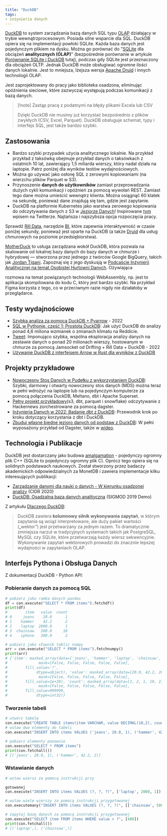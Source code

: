 ```yaml
---
title: "DuckDB"
tags:
- inżynieria danych
---
```

[DuckDB](https://duckdb.org/) to system zarządzania bazą danych SQL typu [OLAP](notes/olap.md) działający w trybie wewnątrzprocesowym. Posiada silne wsparcie dla SQL. DuckDB opiera się na implementacji powłoki SQLite. Każda baza danych jest pojedynczym plikiem na dysku. Można go porównać do "[SQLite](https://www.sqlite.org) dla obciążeń **analitycznych (OLAP)**" (bezpośrednie porównanie w artykule [Porównanie SQLite i DuckDB](https://simonwillison.net/2022/Sep/1/sqlite-duckdb-paper/) tutaj), podczas gdy SQLite jest przeznaczony dla obciążeń OLTP. Jednak DuckDB może obsługiwać ogromne ilości danych lokalnie. Jest to mniejsza, lżejsza wersja [Apache Druid](Apache%20Druid) i innych technologii OLAP.

Jest zaprojektowany do pracy jako biblioteka osadzona, eliminując opóźnienia sieciowe, które zazwyczaj występują podczas komunikacji z bazą danych.

> [!note] Zastąp pracę z podatnymi na błędy plikami Excela lub CSV
>
> Dzięki DuckDB nie musimy już korzystać bezpośrednio z plików zwykłych (CSV, Excel, Parquet). DuckDB obsługuje schemat, typy i interfejs SQL, jest także bardzo szybki.

## Zastosowania
- Bardzo szybki przypadek użycia analitycznego lokalnie. Na przykład przykład z taksówką obejmuje przykład danych o taksówkach z ostatnich 10 lat, zawierający 1,5 miliarda wierszy, który nadal działa na laptopie. Patrz poniżej dla wyników testów wydajnościowych.
- Można go używać jako osłonę SQL z zerowymi kopiowaniami (na wierzchu plików Parquet w S3).
- Przynoszenie **danych do użytkowników** zamiast przeprowadzania dużych cykli komunikacji i opóźnień za pomocą wywołań REST. Zamiast tego dane można umieścić wewnątrz klienta. Można osiągnąć 60 klatek na sekundę, ponieważ dane znajdują się tam, gdzie jest zapytanie.
- DuckDB na platformie Kubernetes jako warstwa zerowego kopiowania do odczytywania danych z S3 w [Jeziorze Danych](https://glossary.airbyte.com/notes/data-lake)! Inspirowane [tym](https://twitter.com/Ubunta/status/1584907743391272961) wpisem na Twitterze. Najtańsza i najszybsza opcja rozpoczęcia pracy.

Sprawdź [Rill Data](https://www.rilldata.com/), narzędzie [BI](notes/narzędzia%20business%20intelligence.md), które zapewnia interaktywność w czasie poniżej sekundy, ponieważ jest oparte na DuckDB (a także [Druid](Apache%20Druid) dla usług chmurowych na poziomie przedsiębiorstwa).

[MotherDuck](https://motherduck.com/) to usługa zarządzana wokół DuckDB, która pozwala na skalowanie od lokalnej bazy danych do bazy danych w chmurze i hybrydowej — stworzona przez jednego z twórców Google BigQuery, takich jak [Jordan Tigani](notes/Jordan%20Tigani). Zapoznaj się z jego dyskusją w [Podcaście Inżynierii Analitycznej na temat Osobistej Hurtowni Danych](https://open.spotify.com/episode/3CmeFOuIOg91xApdjbWqey?si=CmelGaxBTZ-Z-BR3fvMjmg&utm_source=copy-link&nd=1). Ożywiająca

 rozmowa na temat powiązanych technologii WebAssembly, np. jest to aplikacja skompilowana do kodu C, który jest bardzo szybki. Na przykład Figma korzysta z tego, co w przeciwnym razie nigdy nie działałoby w przeglądarce.

## Testy wydajnościowe
- [Szybka analiza za pomocą DuckDB + Pyarrow](https://tech.gerardbentley.com/python/data/intermediate/2022/04/26/holy-duck.html) - 2022
- [SQL w Pythonie, część 1: Prostota DuckDB](https://www.orchest.io/blog/sql-on-python-part-1-the-simplicity-of-duckdb): Jak użyć DuckDB do analizy ponad 4,6 miliona wzmianek o zmianach klimatu na Reddicie.
- [Tweet](https://mobile.twitter.com/medriscoll/status/1554698141789614081): Imponująco szybka, wspólna eksploracja analizy danych na zestawie danych o ponad 20 milionach wierszy, hostowanym w chmurze za pomocą Jamsocket od Drifting + Rill Data + DuckDB - 2022
- [Używanie DuckDB z interfejsem Arrow w Rust dla wyników z DuckDB](https://vikramoberoi.com/using-polars-on-results-from-duckdbs-arrow-interface-in-rust/)

## Projekty przykładowe
- [Nowoczesny Stos Danych w Pudełku z wykorzystaniem DuckDB](https://duckdb.org/2022/10/12/modern-data-stack-in-a-box.html): Szybki, darmowy i otwarty nowoczesny stos danych (MDS) można teraz w pełni wdrożyć na laptopie lub na pojedynczym komputerze za pomocą połączenia DuckDB, Meltano, dbt i Apache Superset.
- [Pełny projekt przykładowy](https://github.com/dagster-io/dagster/blob/master/examples/project_fully_featured/)(s3, dbt, parquet i snowflake) odczytywanie z Hackernews zorchestrowane za pomocą dagster.
- [Inżynieria Danych w 2022: Badanie dbt z DuckDB](https://rmoff.net/2022/10/20/data-engineering-in-2022-exploring-dbt-with-duckdb/): Przewodnik krok po kroku dotyczący korzystania z dbt i DuckDB.
- [Zbuduj własne biedne jezioro danych od podstaw z DuckDB](https://dagster.io/blog/duckdb-data-lake): W pełni wyposażony przykład od Dagster, także w [wideo](https://youtu.be/33sxkrt6eYk).

## Technologia i Publikacje
DuckDB jest dostarczany jako budowa [amalgamation](https://www.sqlite.org/amalgamation.html) - pojedynczy ogromny plik C++ (SQLite to pojedynczy ogromny plik C). Oprócz tego opiera się na solidnych podstawach naukowych. Został stworzony przez badaczy akademickich odpowiedzialnych za MonetDB i zawiera implementacje kilku interesujących publikacji:
-   [Zarządzanie danymi dla nauki o danych - W kierunku osadzonej analizy](https://www.duckdb.org/pdf/CIDR2020-raasveldt-muehleisen-duckdb.pdf) (CIDR 2020)
-   [DuckDB: Osadzalna baza danych analityczna](https://www.duckdb.org/pdf/SIGMOD2019-demo-duckdb.pdf) (SIGMOD 2019 Demo)

Z artykułu [Dlaczego DuckDB](https://duckdb.org/why_duckdb):
> DuckDB zawiera **kolumnowy silnik wykonywania zapytań**, w którym zapytania są wciąż interpretowane, ale duży pakiet wartości („wektor”) jest przetwarzany za jednym razem. To dramatycznie zmniejsza narzut w tradycyjnych systemach takich jak PostgreSQL, MySQL czy SQLite, które przetwarzają każdy wiersz sekwencyjnie. Wykonywanie zapytań wektorowych prowadzi do znacznie lepszej wydajności w zapytaniach OLAP.

## Interfejs Pythona i Obsługa Danych
Z dokumentacji DuckDB - Python API:
### Pobieranie danych za pomocą SQL
```python
# pobierz jako ramka danych pandas
df = con.execute("SELECT * FROM items").fetchdf()
print(df)
#        item   value  count
# 0     jeans    20.0      1
# 1    hammer    42.2      2
# 2    laptop  2000.0      1
# 3  chainsaw   500.0     10
# 4    iphone   300.0      2

# pobierz jako słownik tablic numpy
arr = con.execute("SELECT * FROM items").fetchnumpy()
print(arr)
# {'item': masked_array(data=['jeans', 'hammer', 'laptop', 'chainsaw', 'iphone'],
#              mask=[False, False, False, False, False],
#        fill_value='?',
#             dtype=object), 'value': masked_array(data=[20.0, 42.2, 2000.0, 500.0, 300.0],
#              mask=[False, False, False, False, False],
#        fill_value=1e+20), 'count': masked_array(data=[1, 2, 1, 10, 2],
#              mask=[False, False, False, False, False],
#        fill_value=999999,
#             dtype=int32)}
```
### Tworzenie tabeli
```python
# utwórz tabelę
con.execute("CREATE TABLE items(item VARCHAR, value DECIMAL(10,2), count INTEGER)")
# wstaw dwa elementy do tabeli
con.execute("INSERT INTO items VALUES ('jeans', 20.0, 1), ('hammer', 42.2, 2)")

# pobierz elementy ponownie
con.execute("SELECT * FROM items")
print(con.fetchall())
# [('jeans', 20.0, 1), ('hammer', 42.2, 2)]
```
### Wstawianie danych
```python
# wstaw wiersz za pomocą instrukcji przy

gotowanej
con.execute("INSERT INTO items VALUES (?, ?, ?)", ['laptop', 2000, 1])

# wstaw wiele wierszy za pomocą instrukcji przygotowanej
con.executemany("INSERT INTO items VALUES (?, ?, ?)", [['chainsaw', 500, 10], ['iphone', 300, 2]] )

# zapytaj bazę danych za pomocą instrukcji przygotowanej
con.execute("SELECT item FROM items WHERE value > ?", [400])
print(con.fetchall())
# [('laptop',), ('chainsaw',)]